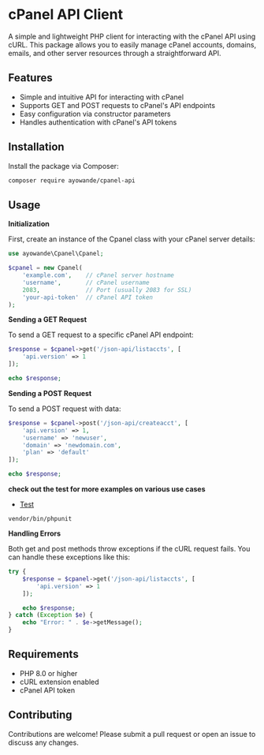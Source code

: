 # cPanel API Client

A simple and lightweight PHP client for interacting with the cPanel API using cURL. This package allows you to easily manage cPanel accounts, domains, emails, and other server resources through a straightforward API.

## Features

- Simple and intuitive API for interacting with cPanel
- Supports GET and POST requests to cPanel's API endpoints
- Easy configuration via constructor parameters
- Handles authentication with cPanel's API tokens

## Installation

Install the package via Composer:

```bash
composer require ayowande/cpanel-api
```

## Usage

**Initialization**

First, create an instance of the Cpanel class with your cPanel server details:

```php
use ayowande\Cpanel\Cpanel;

$cpanel = new Cpanel(
    'example.com',    // cPanel server hostname
    'username',       // cPanel username
    2083,             // Port (usually 2083 for SSL)
    'your-api-token'  // cPanel API token
);
```

**Sending a GET Request**

To send a GET request to a specific cPanel API endpoint:

```php
$response = $cpanel->get('/json-api/listaccts', [
    'api.version' => 1
]);

echo $response;
```

**Sending a POST Request**

To send a POST request with data:

```php
$response = $cpanel->post('/json-api/createacct', [
    'api.version' => 1,
    'username' => 'newuser',
    'domain' => 'newdomain.com',
    'plan' => 'default'
]);

echo $response;
```

**check out the test for more examples on various use cases**

- [Test](./tests/CpanelTest.php)

```
vendor/bin/phpunit
```
**Handling Errors**

Both get and post methods throw exceptions if the cURL request fails. You can handle these exceptions like this:

```php
try {
    $response = $cpanel->get('/json-api/listaccts', [
        'api.version' => 1
    ]);

    echo $response;
} catch (Exception $e) {
    echo "Error: " . $e->getMessage();
}
```

## Requirements

- PHP 8.0 or higher
- cURL extension enabled
- cPanel API token

## Contributing

Contributions are welcome! Please submit a pull request or open an issue to discuss any changes.
